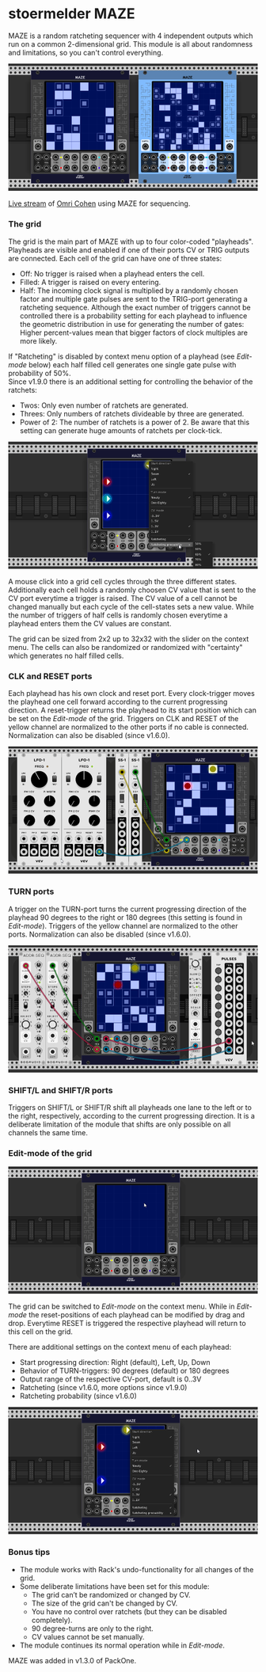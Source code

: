# stoermelder MAZE

MAZE is a random ratcheting sequencer with 4 independent outputs which run on a common 2-dimensional grid. This module is all about randomness and limitations, so you can't control everything.

![MAZE intro](./Maze-intro.png)

[Live stream](https://www.youtube.com/watch?v=pOcYGj1Qb9M) of [Omri Cohen](https://omricohencomposer.bandcamp.com/) using MAZE for sequencing.

### The grid

The grid is the main part of MAZE with up to four color-coded "playheads". Playheads are visible and enabled if one of their ports CV or TRIG outputs are connected. Each cell of the grid can have one of three states:

- Off: No trigger is raised when a playhead enters the cell.
- Filled: A trigger is raised on every entering.
- Half: The incoming clock signal is multiplied by a randomly chosen factor and multiple gate pulses are sent to the TRIG-port generating a ratcheting sequence. Although the exact number of triggers cannot be controlled there is a probability setting for each playhead to influence the geometric distribution in use for generating the number of gates: Higher percent-values mean that bigger factors of clock multiples are more likely.

If "Ratcheting" is disabled by context menu option of a playhead (see 
*Edit-mode* below) each half filled cell generates one single gate pulse with probability of 50%.  
<a name="ratchet"></a>
Since v1.9.0 there is an additional setting for controlling the behavior of the ratchets:

- Twos: Only even number of ratchets are generated.
- Threes: Only numbers of ratchets divideable by three are generated.
- Power of 2: The number of ratchets is a power of 2. Be aware that this setting can generate huge amounts of ratchets per clock-tick.

![MAZE ratcheting probability](./Maze-ratchet.png)

A mouse click into a grid cell cycles through the three different states. Additionally each cell holds a randomly choosen CV value that is sent to the CV port everytime a trigger is raised. The CV value of a cell cannot be changed manually but each cycle of the cell-states sets a new value. While the number of triggers of half cells is randomly chosen everytime a playhead enters them the CV values are constant.

The grid can be sized from 2x2 up to 32x32 with the slider on the context menu. The cells can also be randomized or randomized with "certainty" which generates no half filled cells.

### CLK and RESET ports

Each playhead has his own clock and reset port. Every clock-trigger moves the playhead one cell forward according to the current progressing direction. A reset-trigger returns the playhead to its start position which can be set on the *Edit-mode* of the grid. Triggers on CLK and RESET of the yellow channel are normalized to the other ports if no cable is connected. Normalization can also be disabled (since v1.6.0).

![MAZE clock and reset](./Maze-clock.gif)

### TURN ports 

A trigger on the TURN-port turns the current progressing direction of the playhead 90 degrees to the right or 180 degrees (this setting is found in *Edit-mode*). Triggers of the yellow channel are normalized to the other ports. Normalization can also be disabled (since v1.6.0).

![MAZE turn](./Maze-turn.gif)

### SHIFT/L and SHIFT/R ports

Triggers on SHIFT/L or SHIFT/R shift all playheads one lane to the left or to the right, respectively, according to the current progressing direction. It is a deliberate limitation of the module that shifts are only possible on all channels the same time.

### Edit-mode of the grid

![MAZE Edit-mode](./Maze-edit1.gif)

The grid can be switched to *Edit-mode* on the context menu. While in *Edit-mode* the reset-positions of each playhead can be modified by drag and drop. Everytime RESET is triggered the respective playhead will return to this cell on the grid.

There are additional settings on the context menu of each playhead:

* Start progressing direction: Right (default), Left, Up, Down
* Behavior of TURN-triggers: 90 degrees (default) or 180 degrees
* Output range of the respective CV-port, default is 0..3V
* Ratcheting (since v1.6.0, more options since v1.9.0)
* Ratcheting probability (since v1.6.0)

![MAZE Edit-mode context menu](./Maze-edit2.png)

### Bonus tips

* The module works with Rack's undo-functionality for all changes of the grid.
* Some deliberate limitations have been set for this module:
  * The grid can’t be randomized or changed by CV.
  * The size of the grid can't be changed by CV.
  * You have no control over ratchets (but they can be disabled completely).
  * 90 degree-turns are only to the right.
  * CV values cannot be set manually.
* The module continues its normal operation while in *Edit-mode*.

MAZE was added in v1.3.0 of PackOne.
